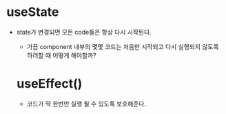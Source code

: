 # useState
* state가 변경되면 모든 code들은 항상 다시 시작된다.
  * 가끔 component 내부의 몇몇 코드는 처음만 시작되고 다시 실행되지 않도록 하려할 때 어떻게 해야할까?

  # useEffect()
  * 코드가 딱 한번만 실행 될 수 있도록 보호해준다.
